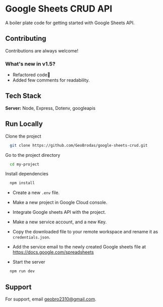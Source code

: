 # Google Sheets CRUD API

A boiler plate code for getting started with Google Sheets API.

## Contributing

Contributions are always welcome!

### What's new in v1.5?

- Refactored code🤘
- Added few comments for readability.

## Tech Stack

**Server:** Node, Express, Dotenv, googleapis

## Run Locally

Clone the project

```bash
  git clone https://github.com/GeoBrodas/google-sheets-crud.git
```

Go to the project directory

```bash
  cd my-project
```

Install dependencies

```bash
  npm install
```

- Create a new `.env` file.

- Make a new project in Google Cloud console.

- Integrate Google sheets API with the project.

- Make a new service account, and a new Key.

- Copy the downloaded file to your remote workspace and rename it as `credentials.json`.

- Add the service email to the newly created Google sheets file at https://docs.google.com/spreadsheets

- Start the server

```bash
  npm run dev
```

## Support

For support, email geobro2310@gmail.com.
